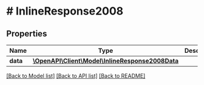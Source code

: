 # # InlineResponse2008

## Properties

Name | Type | Description | Notes
------------ | ------------- | ------------- | -------------
**data** | [**\OpenAPI\Client\Model\InlineResponse2008Data**](InlineResponse2008Data.md) |  | [optional] 

[[Back to Model list]](../../README.md#documentation-for-models) [[Back to API list]](../../README.md#documentation-for-api-endpoints) [[Back to README]](../../README.md)


